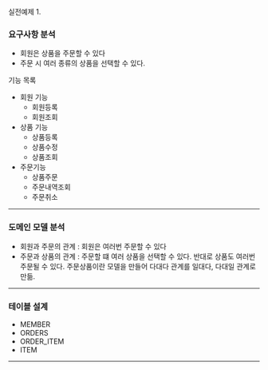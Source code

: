 실전예제 1.

### 요구사항 분석

- 회원은 상품을 주문할 수 있다
- 주문 시 여러 종류의 상품을 선택할 수 있다.

기능 목록

- 회원 기능
  - 회원등록
  - 회원조회
- 상품 기능
  - 상품등록
  - 상품수정
  - 상품조회
- 주문기능
  - 상품주문
  - 주문내역조회
  - 주문취소

---

### 도메인 모델 분석

- 회원과 주문의 관계 : 회원은 여러번 주문할 수 있다
- 주문과 상품의 관계 : 주문할 떄 여러 상품을 선택할 수 있다. 반대로 상품도 여러번 주문될 수 있다. 주문상품이란 모델을 만들어 다대다 관계를 일대다, 다대일 관계로 만듦.

---

### 테이블 설계

- MEMBER
- ORDERS
- ORDER_ITEM
- ITEM

---





